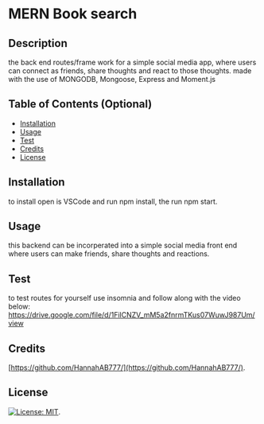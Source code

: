
# MERN Book search

## Description

the back end routes/frame work for a simple social media app, where users can connect as friends, share thoughts and react to those thoughts. made with the use of MONGODB, Mongoose, Express and Moment.js

## Table of Contents (Optional)
- [Installation](#installation)
- [Usage](#usage)
- [Test](#test)
- [Credits](#credits)
- [License](#license)

## Installation

to install open is VSCode and run npm install, the run npm start. 

## Usage

this backend can be incorperated into a simple social media front end where users can make friends, share thoughts and reactions.

## Test

to test routes for yourself use insomnia and follow along with the video below: https://drive.google.com/file/d/1FilCNZV_mM5a2fnrmTKus07WuwJ987Um/view

## Credits
[https://github.com/HannahAB777/](https://github.com/HannahAB777/).

## License
 [![License: MIT](https://img.shields.io/badge/License-MIT-yellow.svg)](https://opensource.org/licenses/MIT).
